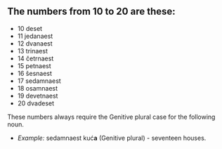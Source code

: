 ## The numbers from 10 to 20 are these:
* 10 deset
* 11 jedanaest
* 12 dvanaest
* 13 trinaest
* 14 četrnaest
* 15 petnaest
* 16 šesnaest
* 17 sedamnaest
* 18 osamnaest
* 19 devetnaest
* 20 dvadeset

These numbers always require the Genitive plural case for the following noun.

* *Example:* sedamnaest kuć**a** (Genitive plural) - seventeen houses.